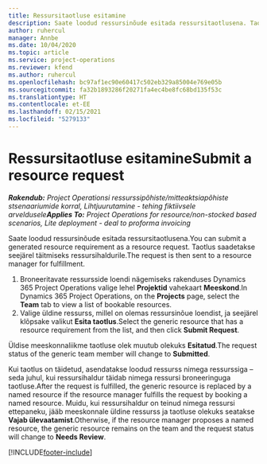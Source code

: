 ```yaml
---
title: Ressursitaotluse esitamine
description: Saate loodud ressursinõude esitada ressursitaotlusena. Taotlus saadetakse seejärel täitmiseks ressursihaldurile.
author: ruhercul
manager: Annbe
ms.date: 10/04/2020
ms.topic: article
ms.service: project-operations
ms.reviewer: kfend
ms.author: ruhercul
ms.openlocfilehash: bc97af1ec90e60417c502eb329a85004e769e05b
ms.sourcegitcommit: fa32b1893286f20271fa4ec4be8fc68bd135f53c
ms.translationtype: HT
ms.contentlocale: et-EE
ms.lasthandoff: 02/15/2021
ms.locfileid: "5279133"
---
```

# <a name="submit-a-resource-request"></a><span data-ttu-id="4004c-104">Ressursitaotluse esitamine</span><span class="sxs-lookup"><span data-stu-id="4004c-104">Submit a resource request</span></span>

<span data-ttu-id="4004c-105">_**Rakendub:** Project Operationsi ressurssipõhiste/mitteaktsiapõhiste stsenaariumide korral,  Lihtjuurutamine - tehing fiktiivsele arveldusele_</span><span class="sxs-lookup"><span data-stu-id="4004c-105">_**Applies To:** Project Operations for resource/non-stocked based scenarios, Lite deployment - deal to proforma invoicing_</span></span>

<span data-ttu-id="4004c-106">Saate loodud ressursinõude esitada ressursitaotlusena.</span><span class="sxs-lookup"><span data-stu-id="4004c-106">You can submit a generated resource requirement as a resource request.</span></span> <span data-ttu-id="4004c-107">Taotlus saadetakse seejärel täitmiseks ressursihaldurile.</span><span class="sxs-lookup"><span data-stu-id="4004c-107">The request is then sent to a resource manager for fulfillment.</span></span>

1. <span data-ttu-id="4004c-108">Broneeritavate ressursside loendi nägemiseks rakenduses Dynamics 365 Project Operations valige lehel **Projektid** vahekaart **Meeskond**.</span><span class="sxs-lookup"><span data-stu-id="4004c-108">In Dynamics 365 Project Operations, on the **Projects** page, select the **Team** tab to view a list of bookable resources.</span></span> 
2. <span data-ttu-id="4004c-109">Valige üldine ressurss, millel on olemas ressursinõue loendist, ja seejärel klõpsake valikut **Esita taotlus**.</span><span class="sxs-lookup"><span data-stu-id="4004c-109">Select the generic resource that has a resource requirement from the list, and then click **Submit Request**.</span></span>

<span data-ttu-id="4004c-110">Üldise meeskonnaliikme taotluse olek muutub olekuks **Esitatud**.</span><span class="sxs-lookup"><span data-stu-id="4004c-110">The request status of the generic team member will change to **Submitted**.</span></span>

<span data-ttu-id="4004c-111">Kui taotlus on täidetud, asendatakse loodud ressurss nimega ressurssiga – seda juhul, kui ressursihaldur täidab nimega ressursi broneeringuga taotluse.</span><span class="sxs-lookup"><span data-stu-id="4004c-111">After the request is fulfilled, the generic resource is replaced by a named resource if the resource manager fulfills the request by booking a named resource.</span></span> <span data-ttu-id="4004c-112">Muidu, kui ressursihaldur on teinud nimega ressursi ettepaneku, jääb meeskonnale üldine ressurss ja taotluse olekuks seatakse **Vajab ülevaatamist**.</span><span class="sxs-lookup"><span data-stu-id="4004c-112">Otherwise, if the resource manager proposes a named resource, the generic resource remains on the team and the request status will change to **Needs Review**.</span></span>


[!INCLUDE[footer-include](../includes/footer-banner.md)]